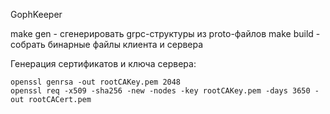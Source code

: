 GophKeeper

make gen - сгенерировать grpc-структуры из proto-файлов
make build - собрать бинарные файлы клиента и сервера

Генерация сертификатов и ключа сервера:
```
openssl genrsa -out rootCAKey.pem 2048
openssl req -x509 -sha256 -new -nodes -key rootCAKey.pem -days 3650 -out rootCACert.pem
```
